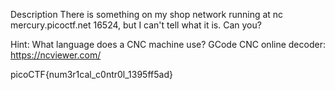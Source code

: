 Description
There is something on my shop network running at nc mercury.picoctf.net 16524, but I can't tell what it is. Can you?

Hint: What language does a CNC machine use?
GCode
CNC online decoder: https://ncviewer.com/

picoCTF{num3r1cal_c0ntr0l_1395ff5ad}